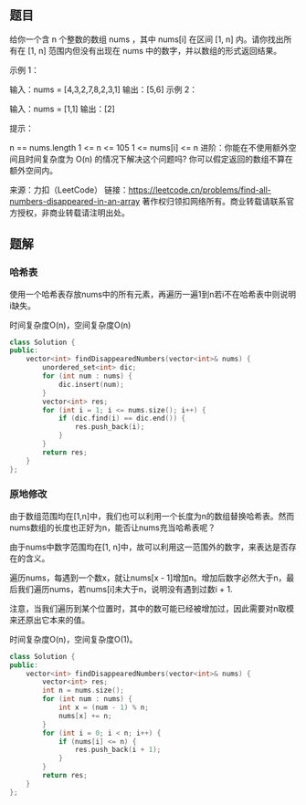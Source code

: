 ## 题目

给你一个含 n 个整数的数组 nums ，其中 nums[i] 在区间 [1, n] 内。请你找出所有在 [1, n] 范围内但没有出现在 nums 中的数字，并以数组的形式返回结果。

 

示例 1：

输入：nums = [4,3,2,7,8,2,3,1]
输出：[5,6]
示例 2：

输入：nums = [1,1]
输出：[2]


提示：

n == nums.length
1 <= n <= 105
1 <= nums[i] <= n
进阶：你能在不使用额外空间且时间复杂度为 O(n) 的情况下解决这个问题吗? 你可以假定返回的数组不算在额外空间内。

来源：力扣（LeetCode）
链接：https://leetcode.cn/problems/find-all-numbers-disappeared-in-an-array
著作权归领扣网络所有。商业转载请联系官方授权，非商业转载请注明出处。

## 题解

### 哈希表

使用一个哈希表存放nums中的所有元素，再遍历一遍1到n若i不在哈希表中则说明i缺失。

时间复杂度O(n)，空间复杂度O(n)

```c++
class Solution {
public:
    vector<int> findDisappearedNumbers(vector<int>& nums) {
        unordered_set<int> dic;
        for (int num : nums) {
            dic.insert(num);
        }
        vector<int> res;
        for (int i = 1; i <= nums.size(); i++) {
            if (dic.find(i) == dic.end()) {
                res.push_back(i);
            }
        }
        return res;
    }
};
```

### 原地修改

由于数组范围均在[1,n]中，我们也可以利用一个长度为n的数组替换哈希表。然而nums数组的长度也正好为n，能否让nums充当哈希表呢？

由于nums中数字范围均在[1, n]中，故可以利用这一范围外的数字，来表达是否存在的含义。

遍历nums，每遇到一个数x，就让nums[x - 1]增加n。增加后数字必然大于n，最后我们遍历nums，若nums[i]未大于n，说明没有遇到过数i + 1.

注意，当我们遍历到某个位置时，其中的数可能已经被增加过，因此需要对n取模来还原出它本来的值。

时间复杂度O(n)，空间复杂度O(1)。

```c++
class Solution {
public:
    vector<int> findDisappearedNumbers(vector<int>& nums) {
        vector<int> res;
        int n = nums.size();
        for (int num : nums) {
            int x = (num - 1) % n;
            nums[x] += n;
        }
        for (int i = 0; i < n; i++) {
            if (nums[i] <= n) {
                res.push_back(i + 1);
            }
        }
        return res;
    }
};
```

